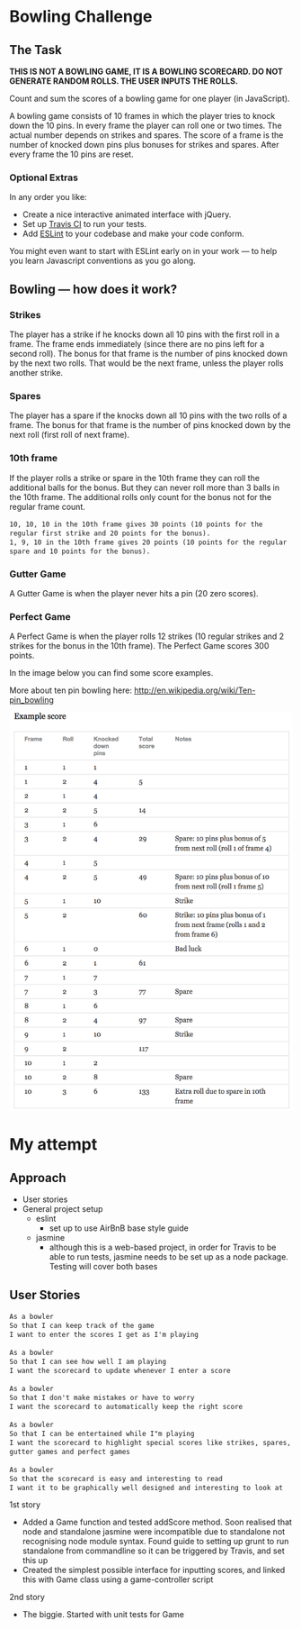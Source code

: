 
Bowling Challenge
=================

## The Task

**THIS IS NOT A BOWLING GAME, IT IS A BOWLING SCORECARD. DO NOT GENERATE RANDOM ROLLS. THE USER INPUTS THE ROLLS.**

Count and sum the scores of a bowling game for one player (in JavaScript).

A bowling game consists of 10 frames in which the player tries to knock down the 10 pins. In every frame the player can roll one or two times. The actual number depends on strikes and spares. The score of a frame is the number of knocked down pins plus bonuses for strikes and spares. After every frame the 10 pins are reset.

### Optional Extras

In any order you like:

* Create a nice interactive animated interface with jQuery.
* Set up [Travis CI](https://travis-ci.org) to run your tests.
* Add [ESLint](http://eslint.org/) to your codebase and make your code conform.

You might even want to start with ESLint early on in your work — to help you
learn Javascript conventions as you go along.

## Bowling — how does it work?

### Strikes

The player has a strike if he knocks down all 10 pins with the first roll in a frame. The frame ends immediately (since there are no pins left for a second roll). The bonus for that frame is the number of pins knocked down by the next two rolls. That would be the next frame, unless the player rolls another strike.

### Spares

The player has a spare if the knocks down all 10 pins with the two rolls of a frame. The bonus for that frame is the number of pins knocked down by the next roll (first roll of next frame).

### 10th frame

If the player rolls a strike or spare in the 10th frame they can roll the additional balls for the bonus. But they can never roll more than 3 balls in the 10th frame. The additional rolls only count for the bonus not for the regular frame count.

    10, 10, 10 in the 10th frame gives 30 points (10 points for the regular first strike and 20 points for the bonus).
    1, 9, 10 in the 10th frame gives 20 points (10 points for the regular spare and 10 points for the bonus).

### Gutter Game

A Gutter Game is when the player never hits a pin (20 zero scores).

### Perfect Game

A Perfect Game is when the player rolls 12 strikes (10 regular strikes and 2 strikes for the bonus in the 10th frame). The Perfect Game scores 300 points.

In the image below you can find some score examples.

More about ten pin bowling here: http://en.wikipedia.org/wiki/Ten-pin_bowling

![Ten Pin Score Example](images/example_ten_pin_scoring.png)

# My attempt

## Approach

* User stories
* General project setup
    * eslint
        * set up to use AirBnB base style guide
    * jasmine
        * although this is a web-based project, in order for Travis to be able to run tests, jasmine needs to be set up as a node package. Testing will cover both bases

## User Stories

```
As a bowler
So that I can keep track of the game
I want to enter the scores I get as I'm playing

As a bowler
So that I can see how well I am playing
I want the scorecard to update whenever I enter a score

As a bowler
So that I don't make mistakes or have to worry
I want the scorecard to automatically keep the right score

As a bowler
So that I can be entertained while I"m playing
I want the scorecard to highlight special scores like strikes, spares, gutter games and perfect games

As a bowler
So that the scorecard is easy and interesting to read
I want it to be graphically well designed and interesting to look at
```

1st story

- Added a Game function and tested addScore method. Soon realised that node and standalone jasmine were incompatible due to standalone not recognising node module syntax. Found guide to setting up grunt to run standalone from commandline so it can be triggered by Travis, and set this up
- Created the simplest possible interface for inputting scores, and linked this with Game class using a game-controller script

2nd story

- The biggie. Started with unit tests for Game

